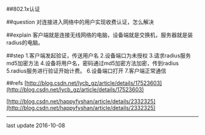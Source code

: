 ##802.1x认证

##question
对连接进入网络中的用户实现收费认证，怎么解决

##explain
客户端就是连接无线网络的电脑，设备端就是交换机，服务器就是装radius的电脑。

##step
	1.客户端发起验证，传送用户名
	2.设备端口为未授权
	3.请求radius服务md5加密方法
	4.设备将用户名，密码通过md5加密方法加密，传到radius
	5.radius服务进行验证开始计费。
	6.设备端口打开
	7.客户端正常通信

##refs
[http://blog.csdn.net/lycb_gz/article/details/17523603](http://blog.csdn.net/lycb_gz/article/details/17523603)

[http://blog.csdn.net/happyfyshan/article/details/2332325](http://blog.csdn.net/happyfyshan/article/details/2332325)
* * *
last update 2016-10-08
